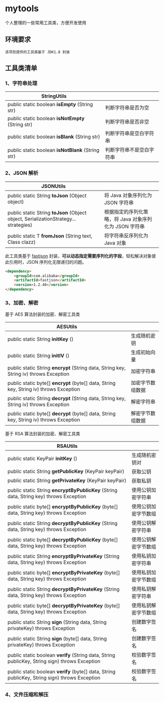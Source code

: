 # mytools
个人整理的一些常用工具类，方便开发使用

## 环境要求

```
该项目提供的工具类基于 JDK1.8 封装
```

## 工具类清单

### 1、字符串处理

| StringUtils                                       |                          |
| ------------------------------------------------- | ------------------------ |
| public static boolean **isEmpty** (String str)    | 判断字符串是否为空       |
| public static boolean **isNotEmpty** (String str) | 判断字符串是否非空       |
| public static boolean **isBlank** (String str)    | 判断字符串是空白字符串   |
| public static boolean **isNotBlank** (String str) | 判断字符串不是空白字符串 |

### 2、JSON 解析

| JSONUtils                                                    |                                                        |
| ------------------------------------------------------------ | ------------------------------------------------------ |
| public static String **toJson** (Object object)              | 将 Java 对象序列化为 JSON 字符串                       |
| public static String **toJson** (Object object, SerializationStrategy... strategies) | 根据指定的序列化策略，将 Java 对象序列化为 JSON 字符串 |
| public static <T> T **fromJson** (String text, Class<T> clazz) | 将字符串反序列化为 Java 对象                           |

此工具类基于 [fastjson](https://github.com/alibaba/fastjson) 封装，**可以动态指定需要序列化的字段**，轻松解决对象彼此引用时，JSON 序列化无限递归的问题。


```html
<dependency>
    <groupId>com.alibaba</groupId>
    <artifactId>fastjson</artifactId>
    <version>1.2.46</version>
</dependency>
```

### 3、加密、解密

基于 AES 算法封装的加密、解密工具类

| AESUtils                                                     |                  |
| ------------------------------------------------------------ | ---------------- |
| public static String **initKey** ()                          | 生成随机密钥     |
| public static String **initIV** ()                           | 生成初始向量     |
| public static String **encrypt** (String data, String key, String iv) throws Exception | 加密字符串       |
| public static byte[] **encrypt** (byte[] data, String key, String iv) throws Exception | 加密字节数组数据 |
| public static String **decrypt** (String data, String key, String iv) throws Exception | 解密字符串       |
| public static byte[] **decrypt** (byte[] data, String key, String iv) throws Exception | 解密字节数组数据 |

基于 RSA 算法封装的加密、解密工具类

| RSAUtils                                                     |                      |
| ------------------------------------------------------------ | -------------------- |
| public static KeyPair **initKey** ()                         | 生成随机密钥对       |
| public static String **getPublicKey** (KeyPair keyPair)      | 获取公钥             |
| public static String **getPrivateKey** (KeyPair keyPair)     | 获取私钥             |
| public static String **encryptByPublicKey** (String data, String key) throws Exception | 使用公钥加密字符串   |
| public static byte[] **encryptByPublicKey** (byte[] data, String key) throws Exception | 使用公钥加密字节数组 |
| public static String **decryptByPublicKey** (String data, String key) throws Exception | 使用公钥解密字符串   |
| public static byte[] **decryptByPublicKey** (byte[] data, String key) throws Exception | 使用公钥解密字节数组 |
| public static String **encryptByPrivateKey** (String data, String key) throws Exception | 使用私钥加密字符串   |
| public static byte[] **encryptByPrivateKey** (byte[] data, String key) throws Exception | 使用私钥加密字节数组 |
| public static String **decryptByPrivateKey** (String data, String key) throws Exception | 使用私钥解密字符串   |
| public static byte[] **decryptByPrivateKey** (byte[] data, String key) throws Exception | 使用私钥解密字节数组 |
| public static String **sign** (String data, String privateKey) throws Exception | 创建数字签名         |
| public static String **sign** (byte[] data, String privateKey) throws Exception | 创建数字签名         |
| public static boolean **verify** (String data, String publicKey, String sign) throws Exception | 校验数字签名         |
| public static boolean **verify** (byte[] data, String publicKey, String sign) throws Exception | 校验数字签名         |

### 4、文件压缩和解压

